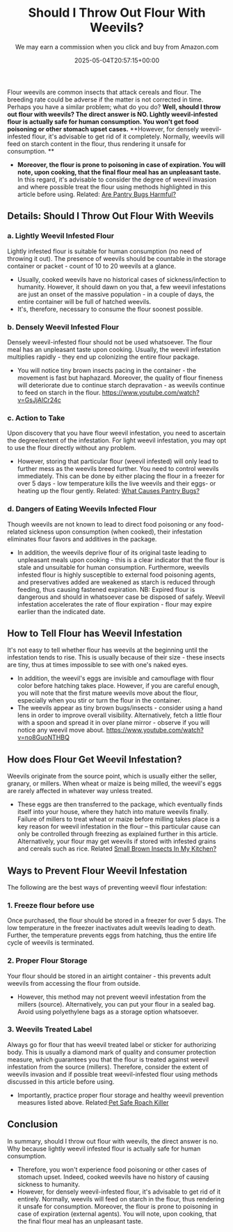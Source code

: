 ﻿---
author: We may earn a commission when you click and buy from Amazon.com
layout: post
title: Should I Throw Out Flour With Weevils?
date: '2025-05-04T20:57:15+00:00'
categories:
- Guide
- Moths
tags: []
slug: /should-i-throw-out-flour-with-weevils/
lastmod: 2025-05-07T12:21:28+03:00
---

Flour weevils are common insects that attack cereals and flour. The breeding rate could be adverse if the matter is not corrected in time. Perhaps you have a similar problem; what do you do?
**Well, should I throw out flour with weevils? The direct answer is NO. Lightly weevil-infested flour is actually safe for human consumption. You won't get food poisoning or other stomach upset cases.**
**However, for densely weevil-infested flour, it's advisable to get rid of it completely. Normally, weevils will feed on starch content in the flour, thus rendering it unsafe for consumption. **
- **Moreover, the flour is prone to poisoning in case of expiration. You will note, upon cooking, that the final flour meal has an unpleasant taste.**
In this regard, it's advisable to consider the degree of weevil invasion and where possible treat the flour using methods highlighted in this article before using.
Related:
[Are Pantry Bugs Harmful?](https://pestpolicy.com/are-pantry-bugs-harmful-if-eaten/)
## Details: Should I Throw Out Flour With Weevils
### a. Lightly Weevil Infested Flour
Lightly infested flour is suitable for human consumption (no need of throwing it out). The presence of weevils should be countable in the storage container or packet - count of 10 to 20 weevils at a glance.
- Usually, cooked weevils have no historical cases of sickness/infection to humanity.
However, it should dawn on you that, a few weevil infestations are just an onset of the massive population - in a couple of days, the entire container will be full of hatched weevils.
- It's, therefore, necessary to consume the flour soonest possible.
### b. Densely Weevil Infested Flour
Densely weevil-infested flour should not be used whatsoever. The flour meal has an unpleasant taste upon cooking. Usually, the weevil infestation multiplies rapidly - they end up colonizing the entire flour package.
- You will notice tiny brown insects pacing in the container - the movement is fast but haphazard.
Moreover, the quality of flour fineness will deteriorate due to continue starch depravation - as weevils continue to feed on starch in the flour.
https://www.youtube.com/watch?v=GsJjAlCr24c
### c. Action to Take
Upon discovery that you have flour weevil infestation, you need to ascertain the degree/extent of the infestation. For light weevil infestation, you may opt to use the flour directly without any problem.
- However, storing that particular flour (weevil infested) will only lead to further mess as the weevils breed further.
You need to control weevils immediately. This can be done by either placing the flour in a freezer for over 5 days - low temperature kills the live weevils and their eggs- or heating up the flour gently.
Related:
[What Causes Pantry Bugs?](https://pestpolicy.com/what-causes-pantry-bugs/)
### d. Dangers of Eating Weevils Infected Flour
Though weevils are not known to lead to direct food poisoning or any food-related sickness upon consumption (when cooked), their infestation eliminates flour favors and additives in the package.
- In addition, the weevils deprive flour of its original taste leading to unpleasant meals upon cooking - this is a clear indicator that the flour is stale and unsuitable for human consumption.
Furthermore, weevils infested flour is highly susceptible to external food poisoning agents, and preservatives added are weakened as starch is reduced through feeding, thus causing fastened expiration.
NB: Expired flour is dangerous and should in whatsoever case be disposed of safely. Weevil infestation accelerates the rate of flour expiration - flour may expire earlier than the indicated date.
## How to Tell Flour has Weevil Infestation
It's not easy to tell whether flour has weevils at the beginning until the infestation tends to rise. This is usually because of their size - these insects are tiny, thus at times impossible to see with one's naked eyes.
- In addition, the weevil's eggs are invisible and camouflage with flour color before hatching takes place.
However, if you are careful enough, you will note that the first mature weevils move about the flour, especially when you stir or turn the flour in the container.
- The weevils appear as tiny brown bugs/insects - consider using a hand lens in order to improve overall visibility.
Alternatively, fetch a little flour with a spoon and spread it in over plane mirror - observe if you will notice any weevil move about.
https://www.youtube.com/watch?v=no8GuoNTHBQ
## How does Flour Get Weevil Infestation?
Weevils originate from the source point, which is usually either the seller, granary, or millers. When wheat or maize is being milled, the weevil's eggs are rarely affected in whatever way unless treated.
- These eggs are then transferred to the package, which eventually finds itself into your house, where they hatch into mature weevils finally.
Failure of millers to treat wheat or maize before milling takes place is a key reason for weevil infestation in the flour – this particular cause can only be controlled through freezing as explained further in this article.
Alternatively, your flour may get weevils if stored with infested grains and cereals such as rice.
Related
[Small Brown Insects In My Kitchen?](https://pestpolicy.com/what-are-small-brown-insects-in-my-kitchen/)
## Ways to Prevent Flour Weevil Infestation
The following are the best ways of preventing weevil flour infestation:
### 1. Freeze flour before use
Once purchased, the flour should be stored in a freezer for over 5 days.
The low temperature in the freezer inactivates adult weevils leading to death. Further, the temperature prevents eggs from hatching, thus the entire life cycle of weevils is terminated.
### 2. Proper Flour Storage
Your flour should be stored in an airtight container - this prevents adult weevils from accessing the flour from outside.
- However, this method may not prevent weevil infestation from the millers (source).
Alternatively, you can put your flour in a sealed bag. Avoid using polyethylene bags as a storage option whatsoever.
### 3. Weevils Treated Label
Always go for flour that has weevil treated label or sticker for authorizing body.
This is usually a diamond mark of quality and consumer protection measure, which guarantees you that the flour is treated against weevil infestation from the source (millers).
Therefore, consider the extent of weevils invasion and if possible treat weevil-infested flour using methods discussed in this article before using.
- Importantly, practice proper flour storage and healthy weevil prevention measures listed above. Related:[Pet Safe Roach Killer](https://pestpolicy.com/pet-safe-roach-killer/)
## Conclusion
In summary, should I throw out flour with weevils, the direct answer is no. Why because lightly weevil infested flour is actually safe for human consumption.
- Therefore, you won't experience food poisoning or other cases of stomach upset. Indeed, cooked weevils have no history of causing sickness to humanity.
- However, for densely weevil-infested flour, it's advisable to get rid of it entirely. Normally, weevils will feed on starch in the flour, thus rendering it unsafe for consumption.
Moreover, the flour is prone to poisoning in case of expiration (external agents). You will note, upon cooking, that the final flour meal has an unpleasant taste.